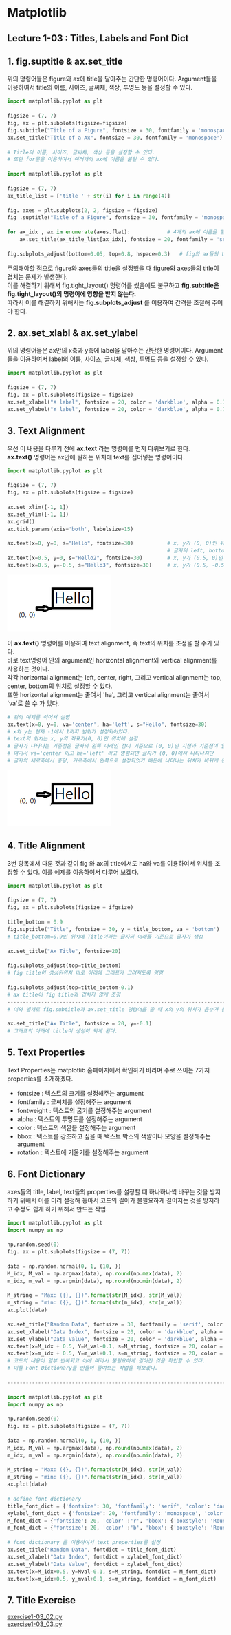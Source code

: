 # Matplotlib

## Lecture 1-03 : Titles, Labels and Font Dict

## 1. fig.suptitle & ax.set_title
위의 명령어들은 figure와 ax에 title을 달아주는 간단한 명령어이다. Argument들을 이용하여서 title의 이름, 사이즈, 글씨체, 색상, 투명도 등을 설정할 수 있다.    
```py
import matplotlib.pyplot as plt

figsize = (7, 7)
fig, ax = plt.subplots(figsize=figsize)
fig.subtitle("Title of a Figure", fontsize = 30, fontfamily = 'monospace')
ax.set_title("Title of a Ax", fontsize = 30, fontfamily = 'monospace')

# Title의 이름, 사이즈, 글씨체, 색상 등을 설정할 수 있다.
# 또한 for문을 이용하여서 여러개의 ax에 이름을 붙일 수 있다.

import matplotlib.pyplot as plt

figsize = (7, 7)
ax_title_list = ['title ' + str(i) for i in range(4)]

fig. axes = plt.subplots(2, 2, figsize = figsize)
fig .suptitle("Title of a Figure", fontsize = 30, fontfamily = 'monospace')

for ax_idx , ax in enumerate(axes.flat):            # 4개의 ax에 이름을 붙이는 반복문
    ax.set_title(ax_title_list[ax_idx], fontsize = 20, fontfamily = 'serif')

fig.subplots_adjust(bottom=0.05, top=0.8, hspace=0.3)   # fig와 ax들의 title이 겹치는 것을 방지하기 위함.
```
주의해야할 점으로 figure와 axes들의 title을 설정했을 때 figure와 axes들의 title이 겹치는 문제가 발생한다.   
이를 해결하기 위해서 fig.tight_layout() 명령어를 썼음에도 불구하고 **fig.subtitle은 fig.tight_layout()의 명령어에 영향을 받지 않는다.**   
따라서 이를 해결하기 위해서는 **fig.subplots_adjust** 를 이용하여 간격을 조절해 주어야 한다.

## 2. ax.set_xlabl & ax.set_ylabel
위의 명령어들은 ax안의 x축과 y축에 label을 달아주는 간단한 명령어이다. Argument들을 이용하여서 label의 이름, 사이즈, 글씨체, 색상, 투명도 등을 설정할 수 있다.
```py
import matplotlib.pyplot as plt

figsize = (7, 7)
fig, ax = plt.subplots(figsize = figsize)
ax.set_xlabel("X label", fontsize = 20, color = 'darkblue', alpha = 0.7)    # alpha는 투명도의 argument
ax.set_ylabel("Y label", fontsize = 20, color = 'darkblue', alpha = 0.7)    # alpha값이 높을 수록 선명하다.
```

## 3. Text Alignment
우선 이 내용을 다루기 전에 **ax.text** 라는 명령어를 먼저 다뤄보기로 한다.   
**ax.text()** 명령어는 ax안에 원하는 위치에 text를 집어넣는 명령어이다.
```py
import matplotlib.pyplot as plt

figsize = (7, 7)
fig, ax = plt.subplots(figsize = figsize)

ax.set_xlim([-1, 1])
ax.set_ylim([-1, 1])
ax.grid()
ax.tick_params(axis='both', labelsize=15)

ax.text(x=0, y=0, s="Hello", fontsize=30)           # x, y가 (0, 0)인 위치에 Hello라는 글자를 삽입
                                                    # 글자의 left, bottom을 기준으로 글자가 삽입
ax.text(x=0.5, y=0, s="Hello2", fontsize=30)        # x, y가 (0.5, 0)인 위치에 Hello2라는 글자를 삽입
ax.text(x=0.5, y=-0.5, s="Hello3", fontsize=30)     # x, y가 (0.5, -0.5)인 위치에 Hello3라는 글자를 삽입
```
![1](https://github.com/Hojeong827/TIL/blob/main/Python/matplolib/image/1.png)

이 **ax.text()** 명령어를 이용하여 text alignment, 즉 text의 위치를 조정을 할 수가 있다.   
바로 text명령어 안의 argument인 horizontal alignment와 vertical alignment를 사용하는 것이다.   
각각 horizontal alignment는 left, center, right, 그리고 vertical alignment는 top, center, bottom의 위치로 설정할 수 있다.   
또한 horizontal alignment는 줄여서 'ha', 그리고 vertical alignment는 줄여서 'va'로 쓸 수 가 있다.
```py
# 위의 예제를 이어서 설명
ax.text(x=0, y=0, va='center', ha='left', s="Hello", fontsize=30)
# x와 y는 현재 -1에서 1까지 범위가 설정되어있다.
# text의 위치는 x, y의 좌표가(0, 0)인 위치에 설정
# 글자가 나타나는 기준점은 글자의 왼쪽 아래인 점이 기준으로 (0, 0)인 지점과 기준점이 일치한다.
# 여기서 va='center'이고 ha='left' 라고 명령되면 글자가 (0, 0)에서 나타나지만
# 글자의 세로축에서 중앙, 가로축에서 왼쪽으로 설정되었기 때문에 나타나는 위치가 바뀌게 된다.
```
![2](https://github.com/Hojeong827/TIL/blob/main/Python/matplolib/image/2.png)

## 4. Title Alignment
3번 항목에서 다룬 것과 같이 fig 와 ax의 title에서도 ha와 va를 이용하여서 위치를 조정할 수 있다. 이를 예제를 이용하여서 다루어 보겠다.
```py
import matplotlib.pyplot as plt

figsize = (7, 7)
fig, ax = plt.subplots(figsize = ifgsize)

title_bottom = 0.9
fig.suptitle("Title", fontsize = 30, y = title_bottom, va = 'bottom')   
# title_bottom=0.9인 위치에 Title이라는 글자의 아래를 기준으로 글자가 생성

ax.set_title("Ax Title", fontsize=20)

fig.subplots_adjust(top=title_bottom)
# fig title이 생성된위치 바로 아래에 그래프가 그려지도록 명령

fig.subplots_adjust(top=title_bottom-0.1)
# ax title이 fig title과 겹치지 않게 조정
-------------------------------------------------------------------------------------------------------------------
# 이와 별개로 fig.subtitle과 ax.set_title 명령어를 쓸 때 x와 y의 위치가 음수가 될 수 있다.

ax.set_title("Ax Title", fontsize = 20, y=-0.1)
# 그래프의 아래에 title이 생성이 되게 된다.
```

## 5. Text Properties
Text Properties는 matplotlib 홈페이지에서 확인하기 바라며 주로 쓰이는 7가지 properties를 소개하겠다.
* fontsize : 텍스트의 크기를 설정해주는 argument
* fontfamily : 글씨체를 설정해주는 argument
* fontweight : 텍스트의 굵기를 설정해주는 argument
* alpha : 텍스트의 투명도를 설정해주는 argument
* color : 텍스트의 색깔을 설정해주는 argument
* bbox : 택스트를 강조하고 싶을 때 택스트 박스의 색깔이나 모양을 설정해주는 argument
* rotation : 텍스트에 기울기를 설정해주는 argument

## 6. Font Dictionary
axes들의 title, label, text들의 properties를 설정할 때 하나하나씩 바꾸는 것을 방지하기 위해서 이를 미리 설정해 놓아서 코드의 길이가 불필요하게 길어지는 것을 방지하고 수정도 쉽게 하기 위해서 만드는 작업.
```py
import matplotlib.pyplot as plt
import numpy as np

np,random.seed(0)
fig. ax = plt.subplots(figsize = (7, 7))

data = np.random.normal(0, 1, (10, ))
M_idx, M_val = np.argmax(data), np.round(np.max(data), 2)
m_idx, m_val = np.argmin(data), np.round(np.min(data), 2)

M_string = "Max: ({}, {})".format(str(M_idx), str(M_val))
m_string = "min: ({}, {})".format(str(m_idx), str(m_val))
ax.plot(data)

ax.set_title("Random Data", fontsize = 30, fontfamily = 'serif', color = 'darkblue', alpha = 0.8)
ax.set_xlabel("Data Index", fontsize = 20, color = 'darkblue', alpha = 0.6)
ax.set_ylabel("Data Value", fontsize = 20, color = 'darkblue', alpha = 0.6)
ax.text(x=M_idx + 0.5, Y=M_val-0.1, s=M_string, fontsize = 20, color = 'r' bbox={'boxstyle': 'Round', 'color': 'r', 'alphs': 0.3})
ax.text(x=m_idx + 0.5, Y=m_val+0.1, s=m_string, fontsize = 20, color = 'b' bbox={'boxstyle': 'Round', 'color': 'b', 'alphs': 0.3})
# 코드의 내용이 일부 반복되고 이에 따라서 불필요하게 길어진 것을 확인할 수 있다.
# 이를 Font Dictionary를 만들어 줄여보는 작업을 해보겠다.

---------------------------------------------------------------------------------------------------------------------------

import matplotlib.pyplot as plt
import numpy as np

np,random.seed(0)
fig. ax = plt.subplots(figsize = (7, 7))

data = np.random.normal(0, 1, (10, ))
M_idx, M_val = np.argmax(data), np.round(np.max(data), 2)
m_idx, m_val = np.argmin(data), np.round(np.min(data), 2)

M_string = "Max: ({}, {})".format(str(M_idx), str(M_val))
m_string = "min: ({}, {})".format(str(m_idx), str(m_val))
ax.plot(data)

# define font dictionary
title_font_dict = {'fontsize': 30, 'fontfamily': 'serif', 'color': 'darkblue', 'alpha': 0.8}
xylabel_font_dict = {'fontsize': 20, 'fontfamily': 'monospace', 'color': 'darkblue', 'alpha':0.6}
M_font_dict = {'fontsize': 20, 'color' :'r', 'bbox': {'boxstyle': 'Round', 'color': 'r', 'alpha': 0.3}}
m_font_dict = {'fontsize': 20, 'color' :'b', 'bbox': {'boxstyle': 'Round', 'color': 'b', 'alpha': 0.3}}

# font dictionary 를 이용하여서 text properties를 설정
ax.set_title("Random Data", fontdict = title_font_dict)
ax.set_xlabel("Data Index", fontdict = xylabel_font_dict)
ax.set_ylabel("Data Value", fontdict = xylabel_font_dict)
ax.text(x=M_idx+0.5, y=Mval-0.1, s=M_string, fontdict = M_font_dict)
ax.text(x=m_idx+0.5, y_mval+0.1, s=m_string, fontdict = m_font_dict)
```

## 7. Title Exercise
[exercise1-03_02.py](https://github.com/Hojeong827/TIL/blob/main/Python/matplolib/code/exercise1-03_02.py)   
[exercise1-03_03.py](https://github.com/Hojeong827/TIL/blob/main/Python/matplolib/code/exercise1-03_03.py)   